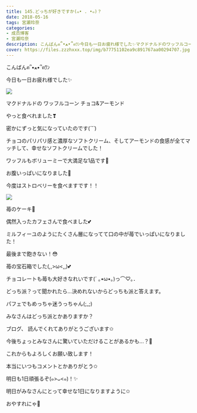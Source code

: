 ```yaml
---
title: 145.どっちが好きですか(๑• . •๑)？
date: 2018-05-16
tags: 宮瀬玲奈
categories: 
- 成员博客
- 宮瀬玲奈
description: こんばんฅ՞•ﻌ•՞ฅﾜﾝ今日も一日お疲れ様でした✨マクドナルドのワッフルコーン チョコ&アーモンドやっと食べれました❣密かにずっと気になっていたのです(*´˘`*)...
cover: https://files.zzzhxxx.top/img/b77751102ea9c891767aa00294707.jpg 
---
```




こんばんฅ՞•ﻌ•՞ฅﾜﾝ


今日も一日お疲れ様でした✨






![](https://files.zzzhxxx.top/img/b77751102ea9c891767aa00294707.jpg)




マクドナルドの
ワッフルコーン チョコ&アーモンド

やっと食べれました❣




密かにずっと気になっていたのです(*´˘`*)




チョコのパリパリ感と濃厚なソフトクリーム、そしてアーモンドの食感が全てマッチして、幸せなソフトクリームでした！


ワッフルもボリューミーで大満足な1品です💓




お腹いっぱいになりました💓




今度はストロベリーを食べますです！！

















![](https://files.zzzhxxx.top/img/b77751102ea9c891767aa00294707-01.jpg)




苺のケーキ💓



偶然入ったカフェさんで食べました💕



ミルフィーユのようにたくさん層になってて口の中が苺でいっぱいになりました！

最後まで飽きない！😳


苺の宝石箱でした(,,>ω<,,)💕
















チョコレートも苺も大好きなれいです(´ ｡•ω•｡)っ⌒♡｡．






どっち派？って聞かれたら...決めれないからどっちも派と答えます。



パフェでもめっちゃ迷うっちゃん(;_;)







みなさんはどっち派とかありますか？












ブログ、
読んでくれてありがとうございます✩


今後ちょっとみなさんに驚いていただけることがあるかも...？💓



これからもよろしくお願い致します！



本当にいつもコメントとかありがとう✩


明日も1日頑張るぞ(๑>ᴗ<๑)！✨


明日がみなさんにとって幸せな1日になりますように✩



おやすれにゃ💓


